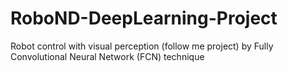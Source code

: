 # RoboND-DeepLearning-Project
Robot control with visual perception (follow me project) by Fully Convolutional Neural Network (FCN) technique
